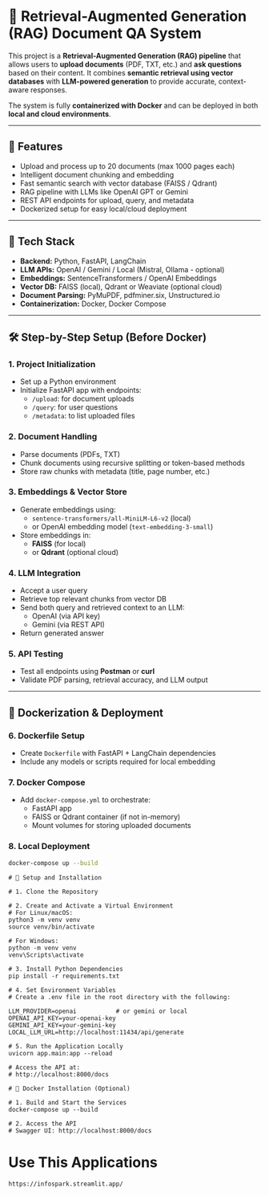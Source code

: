 # 🧠 Retrieval-Augmented Generation (RAG) Document QA System

This project is a **Retrieval-Augmented Generation (RAG) pipeline** that allows users to **upload documents** (PDF, TXT, etc.) and **ask questions** based on their content. It combines **semantic retrieval using vector databases** with **LLM-powered generation** to provide accurate, context-aware responses.

The system is fully **containerized with Docker** and can be deployed in both **local and cloud environments**.

---

## 🚀 Features

- Upload and process up to 20 documents (max 1000 pages each)
- Intelligent document chunking and embedding
- Fast semantic search with vector database (FAISS / Qdrant)
- RAG pipeline with LLMs like OpenAI GPT or Gemini
- REST API endpoints for upload, query, and metadata
- Dockerized setup for easy local/cloud deployment

---

## 🧰 Tech Stack

- **Backend:** Python, FastAPI, LangChain
- **LLM APIs:** OpenAI / Gemini / Local (Mistral, Ollama - optional)
- **Embeddings:** SentenceTransformers / OpenAI Embeddings
- **Vector DB:** FAISS (local), Qdrant or Weaviate (optional cloud)
- **Document Parsing:** PyMuPDF, pdfminer.six, Unstructured.io
- **Containerization:** Docker, Docker Compose

---

## 🛠️ Step-by-Step Setup (Before Docker)

### 1. **Project Initialization**
- Set up a Python environment
- Initialize FastAPI app with endpoints:
  - `/upload`: for document uploads
  - `/query`: for user questions
  - `/metadata`: to list uploaded files

### 2. **Document Handling**
- Parse documents (PDFs, TXT)
- Chunk documents using recursive splitting or token-based methods
- Store raw chunks with metadata (title, page number, etc.)

### 3. **Embeddings & Vector Store**
- Generate embeddings using:
  - `sentence-transformers/all-MiniLM-L6-v2` (local)
  - or OpenAI embedding model (`text-embedding-3-small`)
- Store embeddings in:
  - **FAISS** (for local)
  - or **Qdrant** (optional cloud)

### 4. **LLM Integration**
- Accept a user query
- Retrieve top relevant chunks from vector DB
- Send both query and retrieved context to an LLM:
  - OpenAI (via API key)
  - Gemini (via REST API)
- Return generated answer

### 5. **API Testing**
- Test all endpoints using **Postman** or **curl**
- Validate PDF parsing, retrieval accuracy, and LLM output

---

## 🐳 Dockerization & Deployment

### 6. **Dockerfile Setup**
- Create `Dockerfile` with FastAPI + LangChain dependencies
- Include any models or scripts required for local embedding

### 7. **Docker Compose**
- Add `docker-compose.yml` to orchestrate:
  - FastAPI app
  - FAISS or Qdrant container (if not in-memory)
  - Mount volumes for storing uploaded documents

### 8. **Local Deployment**
```bash
docker-compose up --build
```

```
# 🚀 Setup and Installation

# 1. Clone the Repository

# 2. Create and Activate a Virtual Environment
# For Linux/macOS:
python3 -m venv venv
source venv/bin/activate

# For Windows:
python -m venv venv
venv\Scripts\activate

# 3. Install Python Dependencies
pip install -r requirements.txt

# 4. Set Environment Variables
# Create a .env file in the root directory with the following:

LLM_PROVIDER=openai           # or gemini or local
OPENAI_API_KEY=your-openai-key
GEMINI_API_KEY=your-gemini-key
LOCAL_LLM_URL=http://localhost:11434/api/generate

# 5. Run the Application Locally
uvicorn app.main:app --reload

# Access the API at:
# http://localhost:8000/docs

# 🐳 Docker Installation (Optional)

# 1. Build and Start the Services
docker-compose up --build

# 2. Access the API
# Swagger UI: http://localhost:8000/docs
```


# Use This Applications
```bash
https://infospark.streamlit.app/
```


